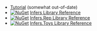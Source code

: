 



* [Tutorial](Docs/Tutorial.md) (somewhat out-of-date)
* [![NuGet](https://img.shields.io/nuget/v/Infers.svg)](https://www.nuget.org/packages/Infers/) [Infers Library Reference](http://vesakarvonen.github.io/Infers/Infers.html)
* [![NuGet](https://img.shields.io/nuget/v/Infers.Rep.svg)](https://www.nuget.org/packages/Infers.Rep/) [Infers.Rep Library Reference](http://vesakarvonen.github.io/Infers/Infers.Rep.html)
* [![NuGet](https://img.shields.io/nuget/v/Infers.Toys.svg)](https://www.nuget.org/packages/Infers.Toys/) [Infers.Toys Library Reference](http://vesakarvonen.github.io/Infers/Infers.Toys.html)
